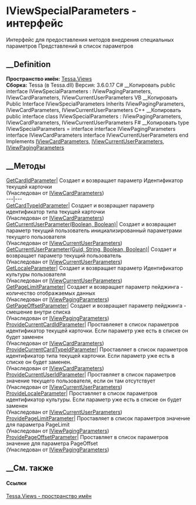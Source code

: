 # IViewSpecialParameters - интерфейс
Интерфейс для предоставления методов внедрения специальных параметров
Представлений в список параметров
## __Definition
 **Пространство имён:** [Tessa.Views](N_Tessa_Views.htm)  
 **Сборка:** Tessa (в Tessa.dll) Версия: 3.6.0.17
C# __Копировать
     public interface IViewSpecialParameters : IViewPagingParameters, 
    	IViewCardParameters, IViewCurrentUserParameters
VB __Копировать
     Public Interface IViewSpecialParameters
    	Inherits IViewPagingParameters, IViewCardParameters, IViewCurrentUserParameters
C++ __Копировать
     public interface class IViewSpecialParameters : IViewPagingParameters, 
    	IViewCardParameters, IViewCurrentUserParameters
F# __Копировать
     type IViewSpecialParameters = 
        interface
            interface IViewPagingParameters
            interface IViewCardParameters
            interface IViewCurrentUserParameters
        end
Implements
    [IViewCardParameters](T_Tessa_Views_IViewCardParameters.htm), [IViewCurrentUserParameters](T_Tessa_Views_IViewCurrentUserParameters.htm), [IViewPagingParameters](T_Tessa_Views_IViewPagingParameters.htm)
##  __Методы
[GetCardIdParameter](M_Tessa_Views_IViewCardParameters_GetCardIdParameter.htm)|
Создает и возвращает параметр Идентификатор текущей карточки  
(Унаследован от [IViewCardParameters](T_Tessa_Views_IViewCardParameters.htm))  
---|---  
[GetCardTypeIdParameter](M_Tessa_Views_IViewCardParameters_GetCardTypeIdParameter.htm)|
Создает и возвращает параметр идентификатор типа текущей карточки  
(Унаследован от [IViewCardParameters](T_Tessa_Views_IViewCardParameters.htm))  
[GetCurrentUserParameter(Boolean,
Boolean)](M_Tessa_Views_IViewCurrentUserParameters_GetCurrentUserParameter.htm)|
Создает и возвращает параметр текущий пользователь инициализированный
параметрами текущего пользователя  
(Унаследован от
[IViewCurrentUserParameters](T_Tessa_Views_IViewCurrentUserParameters.htm))  
[GetCurrentUserParameter(Guid, String, Boolean,
Boolean)](M_Tessa_Views_IViewCurrentUserParameters_GetCurrentUserParameter_1.htm)|
Создает и возвращает параметр текущий пользователь  
(Унаследован от
[IViewCurrentUserParameters](T_Tessa_Views_IViewCurrentUserParameters.htm))  
[GetLocaleParameter](M_Tessa_Views_IViewCurrentUserParameters_GetLocaleParameter.htm)|
Создает и возвращает параметр Идентификатор культуры пользователя  
(Унаследован от
[IViewCurrentUserParameters](T_Tessa_Views_IViewCurrentUserParameters.htm))  
[GetPageLimitParameter](M_Tessa_Views_IViewPagingParameters_GetPageLimitParameter.htm)|
Создает и возвращает параметр пейджинга - количество отображаемых данных  
(Унаследован от
[IViewPagingParameters](T_Tessa_Views_IViewPagingParameters.htm))  
[GetPageOffsetParameter](M_Tessa_Views_IViewPagingParameters_GetPageOffsetParameter.htm)|
Создает и возвращает параметр пейджинга - смешение внутри списка  
(Унаследован от
[IViewPagingParameters](T_Tessa_Views_IViewPagingParameters.htm))  
[ProvideCurrentCardIdParameter](M_Tessa_Views_IViewCardParameters_ProvideCurrentCardIdParameter.htm)|
Проставлеяет в список параметров идентификатор текущей карточки. Если параметр
уже есть в списке он будет заменен  
(Унаследован от [IViewCardParameters](T_Tessa_Views_IViewCardParameters.htm))  
[ProvideCurrentCardTypeIdParameter](M_Tessa_Views_IViewCardParameters_ProvideCurrentCardTypeIdParameter.htm)|
Проставляет в список параметров идентификатор типа текущей карточки. Если
параметр уже есть в списке он будет заменен.  
(Унаследован от [IViewCardParameters](T_Tessa_Views_IViewCardParameters.htm))  
[ProvideCurrentUserIdParameter](M_Tessa_Views_IViewCurrentUserParameters_ProvideCurrentUserIdParameter.htm)|
Проставляет в список параметров значение текущего пользователя, если он там
отсутствует  
(Унаследован от
[IViewCurrentUserParameters](T_Tessa_Views_IViewCurrentUserParameters.htm))  
[ProvideLocaleParameter](M_Tessa_Views_IViewCurrentUserParameters_ProvideLocaleParameter.htm)|
Проставляет в список параметров идентификатор культуры. Если параметр уже есть
в списке он будет заменен  
(Унаследован от
[IViewCurrentUserParameters](T_Tessa_Views_IViewCurrentUserParameters.htm))  
[ProvidePageLimitParameter](M_Tessa_Views_IViewPagingParameters_ProvidePageLimitParameter.htm)|
Проставляет в список параметров значение для параметра PageLimit  
(Унаследован от
[IViewPagingParameters](T_Tessa_Views_IViewPagingParameters.htm))  
[ProvidePageOffsetParameter](M_Tessa_Views_IViewPagingParameters_ProvidePageOffsetParameter.htm)|
Проставляет в список параметров значение для параметра PageOffset  
(Унаследован от
[IViewPagingParameters](T_Tessa_Views_IViewPagingParameters.htm))  
##  __См. также
#### Ссылки
[Tessa.Views - пространство имён](N_Tessa_Views.htm)
